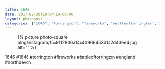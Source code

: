```yaml
---
title: 1646
date: 2017-02-20T19:04:18+00:00
layout: photopost
categories: ["1646", "torrington", "fireworks", "battleoftorrington", "england", "northdevon", "photos", "instagram"]
---
```


<figure class="photo photo--square">
  {% picture photo-square blog/instagram/f5a9112836a14c40966453d142d43ee4.jpg alt="" %}
</figure>

1646
#1646 #torrington #fireworks #battleoftorrington #england #northdevon
